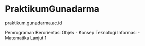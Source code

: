 <!--ppppppppppppppppppppppppppppppppppppppppspppppppppppppppppppppppppppppppppppppppps
pppppppppppppppppppppppppppppppppppppppppppp-->
# PraktikumGunadarma
praktikum.gunadarma.ac.id

Pemrograman Berorientasi Objek - Konsep Teknologi Informasi - Matematika Lanjut 1
